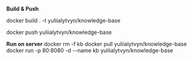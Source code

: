 **Build & Push**

docker build . -t yuliialytvyn/knowledge-base

docker push yuliialytvyn/knowledge-base

**Run on server**
docker rm -f kb
docker pull yuliialytvyn/knowledge-base
docker run -p 80:8080 -d --name kb yuliialytvyn/knowledge-base